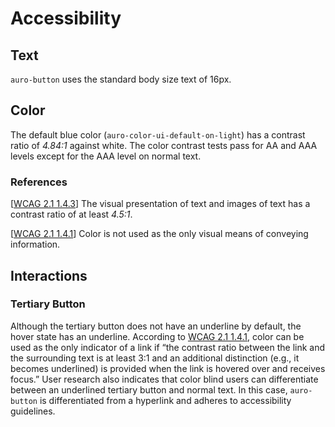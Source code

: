 # Accessibility

## Text

`auro-button` uses the standard body size text of 16px. 

## Color
The default blue color (`auro-color-ui-default-on-light`) has a contrast ratio of *4.84:1* against white. The color contrast tests pass for AA and AAA levels except for the AAA level on normal text.

### References
[[WCAG 2.1 1.4.3](https://www.w3.org/WAI/WCAG21/Understanding/contrast-minimum)] The visual presentation of text and images of text has a contrast ratio of at least *4.5:1*.

[[WCAG 2.1 1.4.1](https://www.w3.org/WAI/WCAG21/Understanding/use-of-color.html)] Color is not used as the only visual means of conveying information.

## Interactions 

### Tertiary Button
Although the tertiary button does not have an underline by default, the hover state has an underline. According to [WCAG 2.1 1.4.1](https://www.w3.org/WAI/WCAG21/Understanding/use-of-color.html), color can be used as the only indicator of a link if “the contrast ratio between the link and the surrounding text is at least 3:1 and an additional distinction (e.g., it becomes underlined) is provided when the link is hovered over and receives focus.” User research also indicates that color blind users can differentiate between an underlined tertiary button and normal text. In this case, `auro-button` is differentiated from a hyperlink and adheres to accessibility guidelines.
